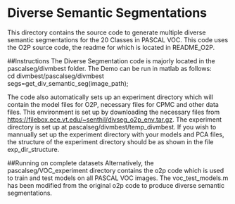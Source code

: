 Diverse Semantic Segmentations
=========

This directory contains the source code to generate multiple diverse semantic segmentations for the 20 Classes in PASCAL VOC. This code uses the O2P source code, the readme for which is located in README_O2P.


##Instructions
The Diverse Segmentation code is majorly located in the pascalseg/divmbest folder. 
The Demo can be run in matlab as follows:  
cd divmbest/pascalseg/divmbest  
segs=get_div_semantic_seg(image_path);

The code also automatically sets up an experiment directory which will contain the model files for O2P, necessary files for CPMC and other data files. This environment is set up by downloading the necessary files from https://filebox.ece.vt.edu/~senthil/divseg_o2p_env.tar.gz. The experiment directory is set up at pascalseg/divmbest/temp_divmbest.
If you wish to mannually set up the experiment directory with your models and PCA files, the structure of the experiment directory should be as shown in the file exp_dir_structure.


##Running on complete datasets
Alternatively, the pascalseg/VOC_experiment directory contains the o2p code which is used to train and test models on all PASCAL VOC images. The voc_test_models.m has been modified from the original o2p code to produce diverse semantic segmentations.

